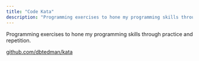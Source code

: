 ```yaml
---
title: "Code Kata"
description: "Programming exercises to hone my programming skills through practice and repetition."
---
```


Programming exercises to hone my programming skills through practice and repetition.

[github.com/dbtedman/kata](https://github.com/dbtedman/kata)
